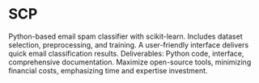 # SCP
Python-based email spam classifier with scikit-learn. Includes dataset selection, preprocessing, and training. A user-friendly interface delivers quick email classification results. Deliverables: Python code, interface, comprehensive documentation. Maximize open-source tools, minimizing financial costs, emphasizing time and expertise investment.
